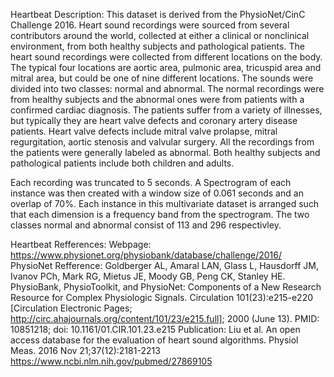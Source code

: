 Heartbeat Description:
This dataset is derived from the PhysioNet/CinC Challenge 2016.
Heart sound recordings were sourced from several contributors around the world, collected at either a clinical or nonclinical environment, from both healthy subjects and pathological patients.
The heart sound recordings were collected from different locations on the body. The typical four locations are aortic area, pulmonic area, tricuspid area and mitral area, but could be one of nine different locations. 
The sounds were divided into two classes: normal and abnormal. The normal recordings were from healthy subjects and the abnormal ones were from patients with a confirmed cardiac diagnosis. 
The patients suffer from a variety of illnesses, but typically they are heart valve defects and coronary artery disease patients. 
Heart valve defects include mitral valve prolapse, mitral regurgitation, aortic stenosis and valvular surgery. All the recordings from the patients were generally labeled as abnormal.
Both healthy subjects and pathological patients include both children and adults.

Each recording was truncated to 5 seconds. A Spectrogram of each instance was then created with a window size of 0.061 seconds and an overlap of 70%.
Each instance in this multivariate dataset is arranged such that each dimension is a frequency band from the spectrogram.
The two classes normal and abnormal consist of 113 and 296 respectivley. 

Heartbeat Refferences:
Webpage: https://www.physionet.org/physiobank/database/challenge/2016/
PhysioNet Refference: Goldberger AL, Amaral LAN, Glass L, Hausdorff JM, Ivanov PCh, Mark RG, Mietus JE, Moody GB, Peng CK, Stanley HE. PhysioBank, PhysioToolkit, and PhysioNet: Components of a New Research Resource for Complex Physiologic Signals. Circulation 101(23):e215-e220 [Circulation Electronic Pages; http://circ.ahajournals.org/content/101/23/e215.full]; 2000 (June 13). PMID: 10851218; doi: 10.1161/01.CIR.101.23.e215
Publication: Liu et al. An open access database for the evaluation of heart sound algorithms. Physiol Meas. 2016 Nov 21;37(12):2181-2213 https://www.ncbi.nlm.nih.gov/pubmed/27869105

